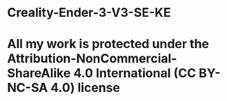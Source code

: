 # Creality-Ender-3-V3-SE-KE

# All my work is protected under the **Attribution-NonCommercial-ShareAlike 4.0 International (CC BY-NC-SA 4.0)** license
